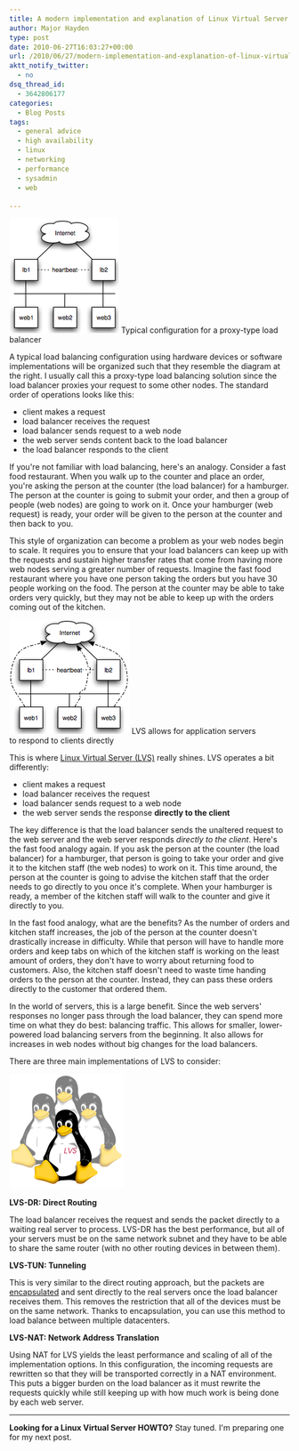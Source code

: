 ```yaml
---
title: A modern implementation and explanation of Linux Virtual Server (LVS)
author: Major Hayden
type: post
date: 2010-06-27T16:03:27+00:00
url: /2010/06/27/modern-implementation-and-explanation-of-linux-virtual-server-lvs/
aktt_notify_twitter:
  - no
dsq_thread_id:
  - 3642806177
categories:
  - Blog Posts
tags:
  - general advice
  - high availability
  - linux
  - networking
  - performance
  - sysadmin
  - web

---
```


![/wp-content/uploads/2010/06/loadbalancer-viaproxy.png](/wp-content/uploads/2010/06/loadbalancer-viaproxy.png) Typical configuration for a proxy-type load balancer

A typical load balancing configuration using hardware devices or software implementations will be organized such that they resemble the diagram at the right. I usually call this a proxy-type load balancing solution since the load balancer proxies your request to some other nodes. The standard order of operations looks like this:

* client makes a request
* load balancer receives the request
* load balancer sends request to a web node
* the web server sends content back to the load balancer
* the load balancer responds to the client

If you're not familiar with load balancing, here's an analogy. Consider a fast food restaurant. When you walk up to the counter and place an order, you're asking the person at the counter (the load balancer) for a hamburger. The person at the counter is going to submit your order, and then a group of people (web nodes) are going to work on it. Once your hamburger (web request) is ready, your order will be given to the person at the counter and then back to you.

This style of organization can become a problem as your web nodes begin to scale. It requires you to ensure that your load balancers can keep up with the requests and sustain higher transfer rates that come from having more web nodes serving a greater number of requests. Imagine the fast food restaurant where you have one person taking the orders but you have 30 people working on the food. The person at the counter may be able to take orders very quickly, but they may not be able to keep up with the orders coming out of the kitchen.

![/wp-content/uploads/2010/06/loadbalancer-ipvs.png](/wp-content/uploads/2010/06/loadbalancer-ipvs.png) LVS allows for application servers<br /> to respond to clients directly

This is where [Linux Virtual Server (LVS)][1] really shines. LVS operates a bit differently:

* client makes a request
* load balancer receives the request
* load balancer sends request to a web node
* the web server sends the response **directly to the client**

The key difference is that the load balancer sends the unaltered request to the web server and the web server responds _directly to the client_. Here's the fast food analogy again. If you ask the person at the counter (the load balancer) for a hamburger, that person is going to take your order and give it to the kitchen staff (the web nodes) to work on it. This time around, the person at the counter is going to advise the kitchen staff that the order needs to go directly to you once it's complete. When your hamburger is ready, a member of the kitchen staff will walk to the counter and give it directly to you.

In the fast food analogy, what are the benefits? As the number of orders and kitchen staff increases, the job of the person at the counter doesn't drastically increase in difficulty. While that person will have to handle more orders and keep tabs on which of the kitchen staff is working on the least amount of orders, they don't have to worry about returning food to customers. Also, the kitchen staff doesn't need to waste time handing orders to the person at the counter. Instead, they can pass these orders directly to the customer that ordered them.

In the world of servers, this is a large benefit. Since the web servers' responses no longer pass through the load balancer, they can spend more time on what they do best: balancing traffic. This allows for smaller, lower-powered load balancing servers from the beginning. It also allows for increases in web nodes without big changes for the load balancers.

There are three main implementations of LVS to consider:

![2]

**LVS-DR: Direct Routing**

The load balancer receives the request and sends the packet directly to a waiting real server to process. LVS-DR has the best performance, but all of your servers must be on the same network subnet and they have to be able to share the same router (with no other routing devices in between them).

**LVS-TUN: Tunneling**

This is very similar to the direct routing approach, but the packets are [encapsulated][3] and sent directly to the real servers once the load balancer receives them. This removes the restriction that all of the devices must be on the same network. Thanks to encapsulation, you can use this method to load balance between multiple datacenters.

**LVS-NAT: Network Address Translation**

Using NAT for LVS yields the least performance and scaling of all of the implementation options. In this configuration, the incoming requests are rewritten so that they will be transported correctly in a NAT environment. This puts a bigger burden on the load balancer as it must rewrite the requests quickly while still keeping up with how much work is being done by each web server.

* * *

**Looking for a Linux Virtual Server HOWTO?** Stay tuned. I'm preparing one for my next post.</p>

 [1]: http://en.wikipedia.org/wiki/Linux_Virtual_Server
 [2]: /wp-content/uploads/2010/06/Lvslogo.png
 [3]: http://en.wikipedia.org/wiki/IP_tunnel
